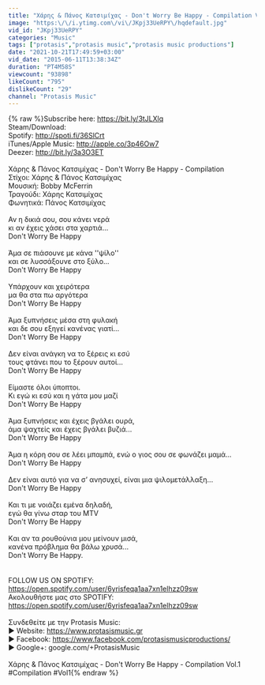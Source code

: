 ```yaml
---
title: "Χάρης & Πάνος Κατσιμίχας - Don't Worry Be Happy - Compilation Vol.1"
image: "https:\/\/i.ytimg.com\/vi\/JKpj33UeRPY\/hqdefault.jpg"
vid_id: "JKpj33UeRPY"
categories: "Music"
tags: ["protasis","protasis music","protasis music productions"]
date: "2021-10-21T17:49:59+03:00"
vid_date: "2015-06-11T13:38:34Z"
duration: "PT4M58S"
viewcount: "93898"
likeCount: "795"
dislikeCount: "29"
channel: "Protasis Music"
---
```

{% raw %}Subscribe here: <a rel="nofollow" target="blank" href="https://bit.ly/3tJLXlq">https://bit.ly/3tJLXlq</a><br />Steam/Download:<br />Spotify: <a rel="nofollow" target="blank" href="http://spoti.fi/36SlCrt">http://spoti.fi/36SlCrt</a><br />iTunes/Apple Music: <a rel="nofollow" target="blank" href="http://apple.co/3p46Ow7">http://apple.co/3p46Ow7</a><br />Deezer: <a rel="nofollow" target="blank" href="http://bit.ly/3a3O3ET">http://bit.ly/3a3O3ET</a><br /><br />Χάρης &amp; Πάνος Κατσιμίχας - Don't Worry Be Happy - Compilation<br />Στίχοι: Χάρης &amp; Πάνος Κατσιμίχας<br />Μουσική: Bobby McFerrin<br />Τραγούδι:  Χάρης Κατσιμίχας<br />Φωνητικά: Πάνος Κατσιμίχας<br /><br />Αν η δικιά σου, σου κάνει νερά<br />κι αν έχεις χάσει στα χαρτιά...<br />Don't Worry Be Happy<br /><br />Άμα σε πιάσουνε με κάνα ''ψίλο''<br />και σε λυσσάξουνε στο ξύλο...<br />Don't Worry Be Happy<br /><br />Υπάρχουν και χειρότερα<br />μα θα στα πω αργότερα<br />Don't Worry Be Happy<br /><br />Άμα ξυπνήσεις μέσα στη φυλακή<br />και δε σου εξηγεί κανένας γιατί...<br />Don't Worry Be Happy<br /><br />Δεν είναι ανάγκη να το ξέρεις κι εσύ<br />τους φτάνει που το ξέρουν αυτοί...<br />Don't Worry Be Happy<br /><br />Είμαστε όλοι ύποπτοι.<br />Κι εγώ κι εσύ και η γάτα μου μαζί<br />Don't Worry Be Happy<br /><br />Άμα ξυπνήσεις και έχεις βγάλει ουρά,<br />άμα ψαχτείς και έχεις βγάλει βυζιά...<br />Don't Worry Be Happy<br /><br />Άμα η κόρη σου σε λέει μπαμπά, ενώ ο γιος σου σε φωνάζει μαμά...<br />Don't Worry Be Happy<br /><br />Δεν είναι αυτό για να σ’ ανησυχεί, είναι μια ψιλομετάλλαξη...<br />Don't Worry Be Happy<br /><br />Και τι με νοιάζει εμένα δηλαδή,<br />εγώ θα γίνω σταρ του MTV<br />Don't Worry Be Happy<br /><br />Kαι αν τα ρουθούνια μου μείνουν μισά,<br />κανένα πρόβλημα θα βάλω χρυσά...<br />Don't Worry Be Happy.<br /><br /><br />FOLLOW US ON SPOTIFY: <a rel="nofollow" target="blank" href="https://open.spotify.com/user/6yrisfeqa1aa7xn1elhzz09sw">https://open.spotify.com/user/6yrisfeqa1aa7xn1elhzz09sw</a><br />Ακολουθήστε μας στο SPOTIFY: <a rel="nofollow" target="blank" href="https://open.spotify.com/user/6yrisfeqa1aa7xn1elhzz09sw">https://open.spotify.com/user/6yrisfeqa1aa7xn1elhzz09sw</a><br /><br />Συνδεθείτε με την Protasis Music:<br />▶ Website: <a rel="nofollow" target="blank" href="https://www.protasismusic.gr">https://www.protasismusic.gr</a><br />▶ Facebook: <a rel="nofollow" target="blank" href="https://www.facebook.com/protasismusicproductions/">https://www.facebook.com/protasismusicproductions/</a><br />▶ Google+: google.com/+ProtasisMusic<br /><br />Χάρης &amp; Πάνος Κατσιμίχας - Don't Worry Be Happy - Compilation Vol.1<br />#Compilation #Vol1{% endraw %}
